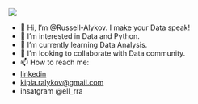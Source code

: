 <text align="center">![](https://media2.giphy.com/media/smzfl3E7a4iHK/giphy.gif?cid=ecf05e477mk27o9w1nit0t3s0ecepx4ane9pf1h7sfe1mipe&rid=giphy.gif&ct=g)</text>
- 👋 Hi, I’m @Russell-Alykov. I make your Data speak!
- 👀 I’m interested in Data and Python.
- 🌱 I’m currently learning Data Analysis.
- 💞️ I’m looking to collaborate with Data community.
- 📫 How to reach me:  
- [linkedin](https://linkedin.com/in/ruslan-alykov)
- kipia.ralykov@gmail.com
- insatgram @ell_rra

<!---
Russell-Alykov/Russell-Alykov is a ✨ special ✨ repository because its `README.md` (this file) appears on your GitHub profile.
You can click the Preview link to take a look at your changes.
--->
